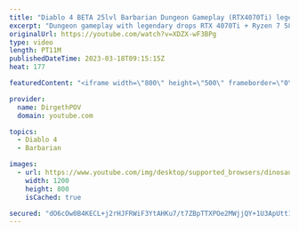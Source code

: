 ```yaml
---
title: "Diablo 4 BETA 25lvl Barbarian Dungeon Gameplay (RTX4070Ti) legendary drop"
excerpt: "Dungeon gameplay with legendary drops RTX 4070Ti + Ryzen 7 5800X3D."
originalUrl: https://youtube.com/watch?v=XDZX-wF3BPg
type: video
length: PT11M
publishedDateTime: 2023-03-18T09:15:15Z
heat: 177

featuredContent: "<iframe width=\"800\" height=\"500\" frameborder=\"0\" src=\"https://www.youtube.com/embed/XDZX-wF3BPg\" allow=\"accelerometer; autoplay; encrypted-media; gyroscope; picture-in-picture\" allowfullscreen></iframe>"

provider:
  name: DirgethPOV
  domain: youtube.com

topics:
  - Diablo 4
  - Barbarian

images:
  - url: https://www.youtube.com/img/desktop/supported_browsers/dinosaur.png
    width: 1200
    height: 800
    isCached: true

secured: "dO6cOw0B4KECL+j2rHJFRWiF3YtAHKu7/t7ZBpTTXPOe2MWjjQY+1U3ApUtt1qjsn8imXmGMn2Y8yLB1JbfArntb3Er4dJbgJJmveK1vG+rn2skBEp4qJIUoDjKCENvZWOMrcd4Zv4B2YElBg/o6NFYXeUiFmFds7GJZg19iYGafC2gBaAzCX4O0Wks6X2Y6cnlp148U6APK2/nZuHPHn5sHRNn8ckILrqgoYr2kUyIVtof1GPz/oSLPnmMHZXp90Q7jumfvmcEO4S+OYwRbxEMS46bAes1j7Frujq2Nead1uaqhE0Bn8i46NAhoN5R/FVuDeDzSBfJLISDJJwhYjlVM7fpZhSW1k0WnXtMyKPcWicVJcPhWxMeSCp+gWI1kLjaTluDnFPjDqIjckNZUfA==;G+/FVGSdSbLpRheG3iWUMw=="
---
```


